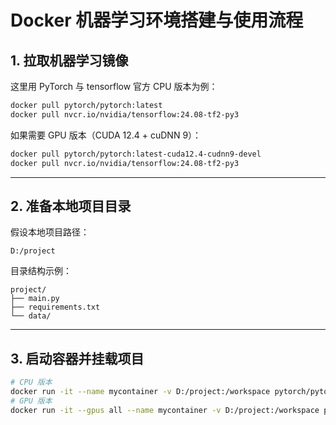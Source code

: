 
# Docker 机器学习环境搭建与使用流程

## 1. 拉取机器学习镜像
这里用 PyTorch 与 tensorflow 官方 CPU 版本为例：
```bash
docker pull pytorch/pytorch:latest
docker pull nvcr.io/nvidia/tensorflow:24.08-tf2-py3
```
如果需要 GPU 版本（CUDA 12.4 + cuDNN 9）：
```bash
docker pull pytorch/pytorch:latest-cuda12.4-cudnn9-devel
docker pull nvcr.io/nvidia/tensorflow:24.08-tf2-py3
```
---

## 2. 准备本地项目目录
假设本地项目路径：
```
D:/project
```
目录结构示例：
```
project/
├── main.py
├── requirements.txt
└── data/
```

---

## 3. 启动容器并挂载项目
```bash
# CPU 版本
docker run -it --name mycontainer -v D:/project:/workspace pytorch/pytorch:latest bash
# GPU 版本
docker run -it --gpus all --name mycontainer -v D:/project:/workspace pytorch/pytorch:latest-cuda11.8-cudnn8-devel bash
```
